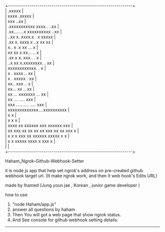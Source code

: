  +---------------------------------------------------------------+   
 |                    .xxxxx                                     |   
 |                 xxxx    .xxxxx                                |   
 |               xxx          ..xx                               |   
 |    .xxxxxxxxxxx   xxxx..     ..xx                             |   
 |    .xx........x  xxxxxxxxxx   ..xx                            |   
 |     ..xx     x.  xxxx.x        . x              xxxxx         |   
 |        .xx   x.  xxxx.x        ..x             xx   xx        |   
 |          x..  x                 .x            xx ... x        |   
 |          xx   xx                 x           xx... .. x       |   
 |        .xx     x                 x.       xxx..     .  x      |   
 |      ..x      xx                 x.xxxxxxxx.        .  xx     |   
 |     xxxxxxxxxxxx.                                   .   x     |   
 |               x .                   xxxx           ..   xx    |   
 |               x .                      xxxxx       .    xx    |   
 |               xx..                   xxx          ..    x     |   
 |                xx...                  xx         ..    xx     |   
 |                 xx  ...        xxxxxxx         ...   xx       |   
 |                  xx   ....                  ....   xxx        |   
 |                    xxx    ..........   .....     xxx          |   
 |                       xxxxxxxxxxxxx....xxxxxxxxxx             |   
 |         x                x                                    |   
 |         x                x                x                   |   
 |         xxxx      xx     xxxxxx    xxx    xxxxxx  xxx         |   
 |         xx xxx  xx xx    xx   xx xxx xx   xx   xxx  x         |   
 |         x    x x   xxx   xx    xxxxxx xxxxx     x   x         |   
 |         x    x xxxxx xxxx x         xxx   x                   |   
 |                                                               |   
 +---------------------------------------------------------------+ 


Haham_Ngrok-Github-Webhook-Setter

it is node.js app that help set ngrok's address on pre-created github webhook target url. 
(It make ngrok work, and then It web hook's Edits URL) 

made by lhamed (Jung youn jae , Korean , junior game developer )


how to use 

1. "node Haham/app.js"
2. answer all questions by haham
3. Then You will got a web page that show ngrok status. 
4. And See console for github webhook setting details.

-------------
